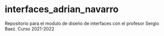 # interfaces_adrian_navarro
Repositorio para el modulo de diseño de interfaces con el profesor Sergio Baez. Curso 2021-2022
